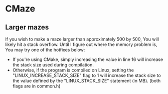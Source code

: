 # CMaze

## Larger mazes
If you wish to make a maze larger than approximately 500 by 500, You will likely hit a stack overflow.
Until I figure out where the memory problem is, You may try one of the hotfixes below:

- If you're using CMake, simply increasing the value in line 16 will increase the stack size used during compilation.
- Otherwise, if the program is compiled on Linux, setting the "LINUX_INCREASE_STACK_SIZE" flag to 1 will increase the stack size to the value defined by the "LINUX_STACK_SIZE" statement (in MB). (both flags are in common.h)
